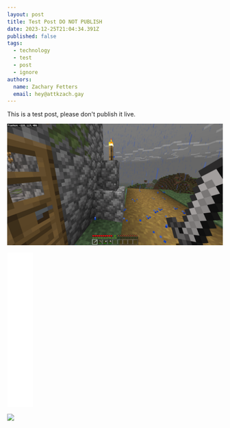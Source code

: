 ```yaml
---
layout: post
title: Test Post DO NOT PUBLISH
date: 2023-12-25T21:04:34.391Z
published: false
tags:
  - technology
  - test
  - post
  - ignore
authors:
  name: Zachary Fetters
  email: hey@attkzach.gay
---
```

This is a test post, please don't publish it live.

![Screenshot of Minecraft](/assets/image/public/attachment/screenshot_2023-12-02_204235.png)

![Narrow Image](/assets/image/pageGrid.webp)

![](https://i.imgur.com/APfU8wi.jpg)